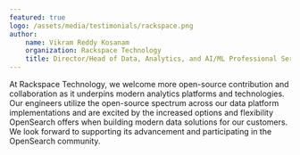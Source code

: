```yaml
---
featured: true
logo: /assets/media/testimonials/rackspace.png
author: 
    name: Vikram Reddy Kosanam
    organization: Rackspace Technology
    title: Director/Head of Data, Analytics, and AI/ML Professional Services
---
```


At Rackspace Technology, we welcome more open-source contribution and collaboration as it underpins modern analytics platforms and technologies. Our engineers utilize the open-source spectrum across our data platform implementations and are excited by the increased options and flexibility OpenSearch offers when building modern data solutions for our customers. We look forward to supporting its advancement and participating in the OpenSearch community.
